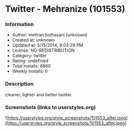 # Twitter - Mehranize (101553)

### Information
- Author: mehran:bolhasani (unknown)
- Created at: unknown
- Updated at: 5/15/2014, 9:03:29 PM
- License: NO-REDISTRIBUTION
- Category: twitter
- Rating: undefined
- Total installs: 6860
- Weekly installs: 0


### Description
cleaner, lighter and better twitter.


### Screenshots (links to userstyles.org)
![https://userstyles.org/style_screenshots/101553_after.jpeg](https://userstyles.org/style_screenshots/101553_after.jpeg)


